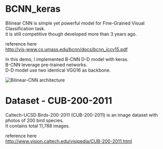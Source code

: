 # BCNN_keras
Bilinear CNN is simple yet powerful model for Fine-Grained Visual Classification task.  
it is still competitive though developed more than 3 years ago.  
  
reference here  
http://vis-www.cs.umass.edu/bcnn/docs/bcnn_iccv15.pdf  
  
In this demo, I implemented B-CNN D-D model with keras.  
B-CNN leverage pre-trained networks.  
D-D model use two identical VGG16 as backbone.  
  
![Bilinear-CNN architecture](http://vis-www.cs.umass.edu/bcnn/docs/teaser-bcnn.png)  
  
# Dataset - CUB-200-2011
Caltech-UCSD Birds-200-2011 (CUB-200-2011) is an image dataset with photos of 200 bird species.  
It contains total 11,788 images.  

reference here  
http://www.vision.caltech.edu/visipedia/CUB-200-2011.html
